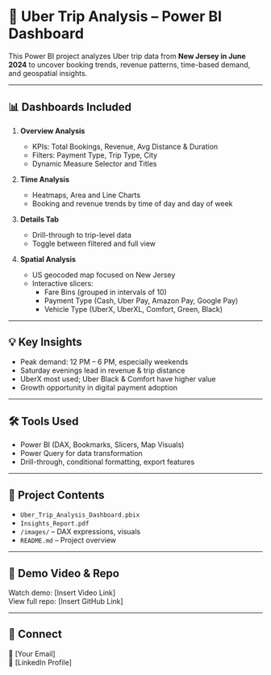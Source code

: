 # 🚕 Uber Trip Analysis – Power BI Dashboard

This Power BI project analyzes Uber trip data from **New Jersey in June 2024** to uncover booking trends, revenue patterns, time-based demand, and geospatial insights.

---

## 📊 Dashboards Included

1. **Overview Analysis**  
   - KPIs: Total Bookings, Revenue, Avg Distance & Duration  
   - Filters: Payment Type, Trip Type, City  
   - Dynamic Measure Selector and Titles  

2. **Time Analysis**  
   - Heatmaps, Area and Line Charts  
   - Booking and revenue trends by time of day and day of week  

3. **Details Tab**  
   - Drill-through to trip-level data  
   - Toggle between filtered and full view  

4. **Spatial Analysis**  
   - US geocoded map focused on New Jersey  
   - Interactive slicers:
     - Fare Bins (grouped in intervals of 10)
     - Payment Type (Cash, Uber Pay, Amazon Pay, Google Pay)
     - Vehicle Type (UberX, UberXL, Comfort, Green, Black)

---

## 💡 Key Insights

- Peak demand: 12 PM – 6 PM, especially weekends  
- Saturday evenings lead in revenue & trip distance  
- UberX most used; Uber Black & Comfort have higher value  
- Growth opportunity in digital payment adoption  

---

## 🛠 Tools Used

- Power BI (DAX, Bookmarks, Slicers, Map Visuals)  
- Power Query for data transformation  
- Drill-through, conditional formatting, export features  

---

## 📁 Project Contents

- `Uber_Trip_Analysis_Dashboard.pbix`  
- `Insights_Report.pdf`  
- `/images/` – DAX expressions, visuals  
- `README.md` – Project overview  

---

## 🎥 Demo Video & Repo

Watch demo: [Insert Video Link]  
View full repo: [Insert GitHub Link]

---

## 🤝 Connect

📧 [Your Email]  
🔗 [LinkedIn Profile]  
